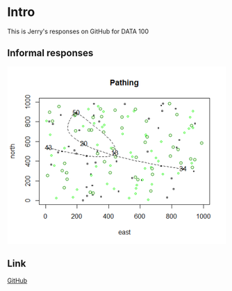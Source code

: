 


# Intro
This is Jerry's responses on GitHub for DATA 100


## Informal responses

![Challenge Problem](challenge1.png)



## Link

[GitHub](http://github.com)
